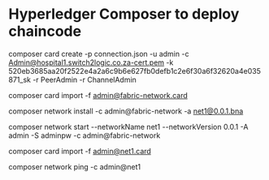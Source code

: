 # Hyperledger Composer to deploy chaincode
composer card create -p connection.json -u admin -c Admin@hospital1.switch2logic.co.za-cert.pem -k 520eb3685aa20f2522e4a2a6c9b6e627fb0defb1c2e6f30a6f32620a4e035871_sk -r PeerAdmin -r ChannelAdmin

composer card import -f admin@fabric-network.card

composer network install -c admin@fabric-network -a net1@0.0.1.bna

composer network start --networkName net1 --networkVersion 0.0.1 -A admin -S adminpw -c admin@fabric-network

composer card import -f admin@net1.card

composer network ping -c admin@net1
